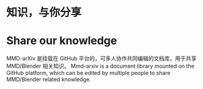 # 知识，与你分享
# Share our knowledge
MMD-arXiv 是挂载在 GitHub 平台的，可多人协作共同编辑的文档库，用于共享 MMD/Blender 相关知识。
Mmd-arxiv is a document library mounted on the GitHub platform, which can be edited by multiple people to share MMD/Blender related knowledge.